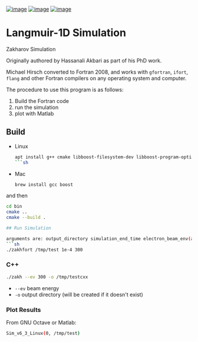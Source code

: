 [![image](https://zenodo.org/badge/DOI/10.5281/zenodo.168586.svg)](https://doi.org/10.5281/zenodo.168586)
[![image](https://travis-ci.org/scivision/zakharov.svg?branch=master)](https://travis-ci.org/scivision/zakharov)
[![image](https://ci.appveyor.com/api/projects/status/n7cf0k2rwh5rggle?svg=true)](https://ci.appveyor.com/project/scivision/zakharov)

# Langmuir-1D Simulation

Zakharov Simulation

Originally authored by Hassanali Akbari as part of his PhD work.

Michael Hirsch converted to Fortran 2008, and works with `gfortran`, `ifort`, `flang` and other Fortran compilers on any operating system and computer.

The procedure to use this program is as follows:

1.  Build the Fortran code
2.  run the simulation
3.  plot with Matlab

## Build

* Linux
  ```sh
  apt install g++ cmake libboost-filesystem-dev libboost-program-options-dev
  ```sh
* Mac
  ```sh
  brew install gcc boost
  ```
  
and then
```sh
cd bin
cmake ..
cmake --build .

## Run Simulation

arguments are: output_directory simulation_end_time electron_beam_env(as many beams as you like):
```sh
./zakhfort /tmp/test 1e-4 300
```

### C++ 

```sh
./zakh --ev 300 -o /tmp/testcxx
```

* `--ev` beam energy 
* `-o` output directory (will be created if it doesn't exist)

### Plot Results

From GNU Octave or Matlab:
```sh
Sim_v6_3_Linux(0, /tmp/test)
```
